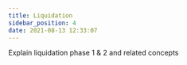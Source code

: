 ```yaml
---
title: Liquidation 
sidebar_position: 4
date: 2021-08-13 12:33:07
---
```


Explain liquidation phase 1 & 2 and related concepts  